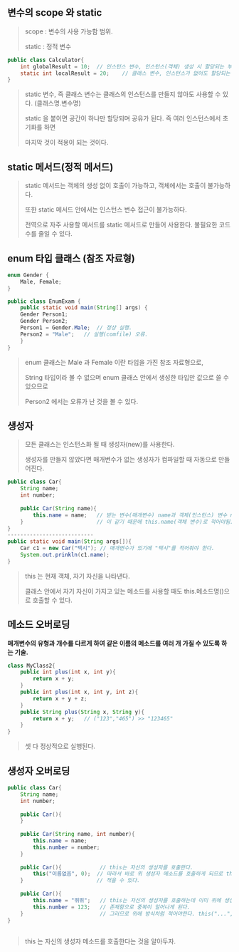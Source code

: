 ## 변수의 scope 와 static

> scope : 변수의 사용 가능함 범위.
>
> static : 정적 변수

```java
public class Calculator{
	int globalResult = 10;	// 인스턴스 변수, 인스턴스(객체) 생성 시 할당되는 부분.
	static int localResult = 20;	// 클래스 변수, 인스턴스가 없어도 할당되는 부분.
}
```

> static 변수, 즉 클래스 변수는 클래스의 인스턴스를 만들지 않아도 사용할 수 있다. (클래스명.변수명)
>
> static 을 붙이면 공간이 하나만 할당되며 공유가 된다. 즉 여러 인스턴스에서 초기화를 하면
>
> 마지막 것이 적용이 되는 것이다.

## static 메서드(정적 메서드)

> static 메서드는 객체의 생성 없이 호출이 가능하고, 객체에서는 호출이 불가능하다.
>
> 또한 static 메서드 안에서는 인스턴스 변수 접근이 불가능하다.
>
> 전역으로 자주 사용할 메서드를 static 메서드로 만들어 사용한다. 불필요한 코드 수를 줄일 수 있다.

## enum 타입 클래스 (참조 자료형)

```java
enum Gender {
	Male, Female;
}

public class EnumExam {
	public static void main(String[] args) {
	Gender Person1;
	Gender Person2;
	Person1 = Gender.Male;	// 정상 실행.
	Person2 = "Male";	// 실행(comfile) 오류.
	}
}
```

> enum 클래스는 Male 과 Female 이란 타입을 가진 참조 자료형으로,
>
> String 타입이라 볼 수 없으며 enum 클래스 안에서 생성한 타입만 값으로 쓸 수 있으므로
>
> Person2 에서는 오류가 난 것을 볼 수 있다.

## 생성자

> 모든 클래스는 인스턴스화 될 때 생성자(new)를 사용한다.
>
> 생성자를 만들지 않았다면 매개변수가 없는 생성자가 컴파일할 때 자동으로 만들어진다.

```java
public class Car{
	String name;
	int number;
	
	public Car(String name){
		this.name = name;	// 받는 변수(매개변수) name과 객체(인스턴스) 변수 name
	}						// 이 같기 때문에 this.name(객체 변수)로 적어야됨.
}
---------------------------
public static void main(String args[]){
	Car c1 = new Car("택시");	// 매개변수가 있기에 "택시"를 적어줘야 한다.
	System.out.prinkln(c1.name);
}
```

> this 는 현재 객체, 자기 자신을 나타낸다.
>
> 클래스 안에서 자기 자신이 가지고 있는 메소드를 사용할 때도 this.메소드명()으로 호출할 수 있다.

## 메소드 오버로딩

**매개변수의 유형과 개수를 다르게 하여 같은 이름의 메소드를 여러 개 가질 수 있도록 하는 기술.**

```java
class MyClass2{
	public int plus(int x, int y){
		return x + y;
	}
	public int plus(int x, int y, int z){
		return x + y + z;
	}
	public String plus(String x, String y){
		return x + y;	// ("123","465") >> "123465"
	}
}
```

> 셋 다 정상적으로 실행된다.

## 생성자 오버로딩

```java
public class Car{
	String name;
	int number;
	
	public Car(){
	}
	
	public Car(String name, int number){
		this.name = name;
		this.number = number;
	}
	
	public Car(){			 // this는 자신의 생성자를 호출한다.
		this("이름없음", 0);  // 따라서 바로 위 생성자 메소드를 호출하게 되므로 this()로
	}					    // 적을 수 있다.
	
	public Car(){
		this.name = "뛰뛰";	// this는 자신의 생성자를 호출하는데 이미 위에 생성자 메서드가
		this.number = 123;	 // 존재함으로 중복이 일어나게 된다.
	}						 // 그러므로 위에 방식처럼 적어야한다. this("...", 123);
}
	
```

> this 는 자신의 생성자 메소드를 호출한다는 것을 알아두자.